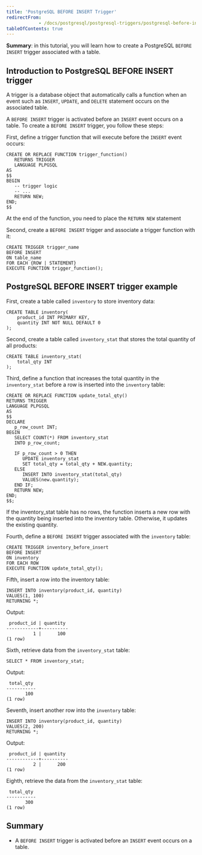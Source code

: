```yaml
---
title: 'PostgreSQL BEFORE INSERT Trigger'
redirectFrom: 
            - /docs/postgresql/postgresql-triggers/postgresql-before-insert-trigger
tableOfContents: true
---
```


**Summary**: in this tutorial, you will learn how to create a PostgreSQL `BEFORE INSERT` trigger associated with a table.

## Introduction to PostgreSQL BEFORE INSERT trigger

A trigger is a database object that automatically calls a function when an event such as `INSERT`, `UPDATE`, and `DELETE` statement occurs on the associated table.

A `BEFORE INSERT` trigger is activated before an `INSERT` event occurs on a table. To create a `BEFORE INSERT` trigger, you follow these steps:

First, define a trigger function that will execute before the `INSERT` event occurs:

```
CREATE OR REPLACE FUNCTION trigger_function()
   RETURNS TRIGGER
   LANGUAGE PLPGSQL
AS
$$
BEGIN
   -- trigger logic
   -- ...
   RETURN NEW;
END;
$$
```

At the end of the function, you need to place the `RETURN NEW` statement

Second, create a `BEFORE INSERT` trigger and associate a trigger function with it:

```
CREATE TRIGGER trigger_name
BEFORE INSERT
ON table_name
FOR EACH {ROW | STATEMENT}
EXECUTE FUNCTION trigger_function();
```

## PostgreSQL BEFORE INSERT trigger example

First, create a table called `inventory` to store inventory data:

```
CREATE TABLE inventory(
    product_id INT PRIMARY KEY,
    quantity INT NOT NULL DEFAULT 0
);
```

Second, create a table called `inventory_stat` that stores the total quantity of all products:

```
CREATE TABLE inventory_stat(
    total_qty INT
);
```

Third, define a function that increases the total quantity in the `inventory_stat` before a row is inserted into the `inventory` table:

```
CREATE OR REPLACE FUNCTION update_total_qty()
RETURNS TRIGGER
LANGUAGE PLPGSQL
AS
$$
DECLARE
   p_row_count INT;
BEGIN
   SELECT COUNT(*) FROM inventory_stat
   INTO p_row_count;

   IF p_row_count > 0 THEN
      UPDATE inventory_stat
      SET total_qty = total_qty + NEW.quantity;
   ELSE
      INSERT INTO inventory_stat(total_qty)
      VALUES(new.quantity);
   END IF;
   RETURN NEW;
END;
$$;
```

If the inventory_stat table has no rows, the function inserts a new row with the quantity being inserted into the inventory table. Otherwise, it updates the existing quantity.

Fourth, define a `BEFORE INSERT` trigger associated with the `inventory` table:

```
CREATE TRIGGER inventory_before_insert
BEFORE INSERT
ON inventory
FOR EACH ROW
EXECUTE FUNCTION update_total_qty();
```

Fifth, insert a row into the inventory table:

```
INSERT INTO inventory(product_id, quantity)
VALUES(1, 100)
RETURNING *;
```

Output:

```
 product_id | quantity
------------+----------
          1 |      100
(1 row)
```

Sixth, retrieve data from the `inventory_stat` table:

```
SELECT * FROM inventory_stat;
```

Output:

```
 total_qty
-----------
       100
(1 row)
```

Seventh, insert another row into the `inventory` table:

```
INSERT INTO inventory(product_id, quantity)
VALUES(2, 200)
RETURNING *;
```

Output:

```
 product_id | quantity
------------+----------
          2 |      200
(1 row)
```

Eighth, retrieve the data from the `inventory_stat` table:

```
 total_qty
-----------
       300
(1 row)
```

## Summary

- A `BEFORE INSERT` trigger is activated before an `INSERT` event occurs on a table.
